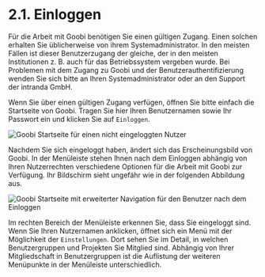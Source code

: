 # 2.1.  Einloggen

Für die Arbeit mit Goobi benötigen Sie einen gültigen Zugang. Einen solchen erhalten Sie üblicherweise von ihrem Systemadministrator. In den meisten Fällen ist dieser Benutzerzugang der gleiche, der in den meisten Institutionen z. B. auch für das Betriebssystem vergeben wurde. Bei Problemen mit dem Zugang zu Goobi und der Benutzerauthentifizierung wenden Sie sich bitte an Ihren Systemadministrator oder an den Support der intranda GmbH.

Wenn Sie über einen gültigen Zugang verfügen, öffnen Sie bitte einfach die Startseite von Goobi. Tragen Sie hier Ihren Benutzernamen sowie Ihr Passwort ein und klicken Sie auf `Einloggen`.

![Goobi Startseite f&#xFC;r einen nicht eingeloggten Nutzer](../../.gitbook/assets/30-01d.png)

Nachdem Sie sich eingeloggt haben, ändert sich das Erscheinungsbild von Goobi. In der Menüleiste stehen Ihnen nach dem Einloggen abhängig von Ihren Nutzerrechten verschiedene Optionen für die Arbeit mit Goobi zur Verfügung. Ihr Bildschirm sieht ungefähr wie in der folgenden Abbildung aus.

![Goobi Startseite mit erweiterter Navigation f&#xFC;r den Benutzer nach dem Einloggen](../../.gitbook/assets/30-02d.png)

Im rechten Bereich der Menüleiste erkennen Sie, dass Sie eingeloggt sind. Wenn Sie Ihren Nutzernamen anklicken, öffnet sich ein Menü mit der Möglichkeit der `Einstellungen`. Dort sehen Sie im Detail, in welchen Benutzergruppen und Projekten Sie Mitglied sind. Abhängig von Ihrer Mitgliedschaft in Benutzergruppen ist die Auflistung der weiteren Menüpunkte in der Menüleiste unterschiedlich.

